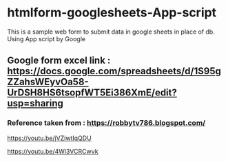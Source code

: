 # htmlform-googlesheets-App-script
This is a sample web form to submit data in google sheets in place of db. Using App script by Google



 
## Google form excel link  : https://docs.google.com/spreadsheets/d/1S95gZZahsWEyvOa58-UrDSH8HS6tsopfWT5Ei386XmE/edit?usp=sharing


### Reference taken from : https://robbytv786.blogspot.com/

https://youtu.be/jVZiwtIqQDU


https://youtu.be/4Wl3VCRCwvk